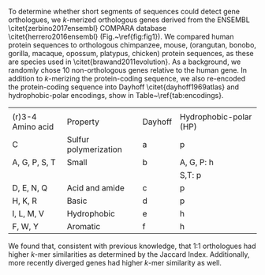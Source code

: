 
To determine whether short segments of sequences could detect gene orthologues, we $k$-merized orthologous genes derived from the ENSEMBL \citet{zerbino2017ensembl} COMPARA database \citet{herrero2016ensembl} (Fig.~\ref{fig:fig1}).
We compared human protein sequences to orthologous chimpanzee, mouse, (orangutan, bonobo, gorilla, macaque, opossum, platypus, chicken) protein sequences, as these are species used in \citet{brawand2011evolution}.
As a background, we randomly chose 10 non-orthologous genes relative to the human gene.
In addition to $k$-merizing the protein-coding sequence, we also re-encoded the protein-coding sequence into Dayhoff \citet{dayhoff1969atlas} and hydrophobic-polar encodings, show in Table~\ref{tab:encodings}.


|                                |                       |         |                        |
| :----------------------------- | :-------------------- | :------ | :--------------------- |
|                                |                       |         |                        |
| (r)<span>3-4</span> Amino acid | Property              | Dayhoff | Hydrophobic-polar (HP) |
| C                              | Sulfur polymerization | a       | p                      |
| A, G, P, S, T                  | Small                 | b       | A, G, P: h             |
|                                |                       |         | S,T: p                 |
| D, E, N, Q                     | Acid and amide        | c       | p                      |
| H, K, R                        | Basic                 | d       | p                      |
| I, L, M, V                     | Hydrophobic           | e       | h                      |
| F, W, Y                        | Aromatic              | f       | h                      |


We found that, consistent with previous knowledge, that 1:1 orthologues had higher $k$-mer similarities as determined by the Jaccard Index.
Additionally, more recently diverged genes had higher $k$-mer similarity as well.
